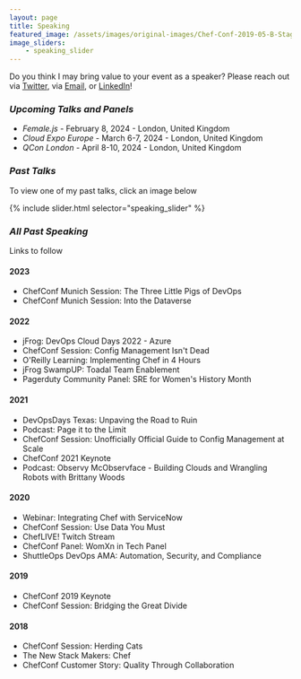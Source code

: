 ```yaml
---
layout: page
title: Speaking
featured_image: /assets/images/original-images/Chef-Conf-2019-05-B-Stage-058.jpg
image_sliders: 
    - speaking_slider
---
```

Do you think I may bring value to your event as a speaker? Please reach out via [Twitter](https://twitter.com/bnwoods2008), via [Email](mailto:brittanywoods2008@gmail.com), or [LinkedIn](https://www.linkedin.com/in/bnwoods)!

### _Upcoming Talks and Panels_
- *Female.js* - February 8, 2024 - London, United Kingdom
- *Cloud Expo Europe* - March 6-7, 2024 - London, United Kingdom
- *QCon London* - April 8-10, 2024 - London, United Kingdom

### _Past Talks_
To view one of my past talks, click an image below

{% include slider.html selector="speaking_slider" %}

### _All Past Speaking_

Links to follow

#### 2023
- ChefConf Munich Session: The Three Little Pigs of DevOps
- ChefConf Munich Session: Into the Dataverse

#### 2022
- jFrog: DevOps Cloud Days 2022 - Azure
- ChefConf Session: Config Management Isn't Dead
- O'Reilly Learning: Implementing Chef in 4 Hours
- jFrog SwampUP: Toadal Team Enablement
- Pagerduty Community Panel: SRE for Women's History Month

#### 2021
- DevOpsDays Texas: Unpaving the Road to Ruin
- Podcast: Page it to the Limit
- ChefConf Session: Unofficially Official Guide to Config Management at Scale
- ChefConf 2021 Keynote
- Podcast: Observy McObservface - Building Clouds and Wrangling Robots with Brittany Woods

#### 2020
- Webinar: Integrating Chef with ServiceNow
- ChefConf Session: Use Data You Must
- ChefLIVE! Twitch Stream
- ChefConf Panel: WomXn in Tech Panel
- ShuttleOps DevOps AMA: Automation, Security, and Compliance

#### 2019
- ChefConf 2019 Keynote
- ChefConf Session: Bridging the Great Divide

#### 2018
- ChefConf Session: Herding Cats
- The New Stack Makers: Chef
- ChefConf Customer Story: Quality Through Collaboration
